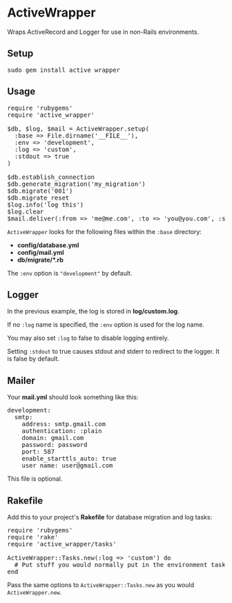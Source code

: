 ActiveWrapper
=============

Wraps ActiveRecord and Logger for use in non-Rails environments.

Setup
-----

<pre>
sudo gem install active_wrapper
</pre>

Usage
-----

<pre>
require 'rubygems'
require 'active_wrapper'

$db, $log, $mail = ActiveWrapper.setup(
  :base => File.dirname('__FILE__'),
  :env => 'development',
  :log => 'custom',
  :stdout => true
)

$db.establish_connection
$db.generate_migration('my_migration')
$db.migrate('001')
$db.migrate_reset
$log.info('log this')
$log.clear
$mail.deliver(:from => 'me@me.com', :to => 'you@you.com', :subject => 'subject', :body => 'body')
</pre>

<code>ActiveWrapper</code> looks for the following files within the <code>:base</code> directory:

* <b>config/database.yml</b>
* <b>config/mail.yml</b>
* <b>db/migrate/*.rb</b>

The <code>:env</code> option is <code>"development"</code> by default.

Logger
------

In the previous example, the log is stored in <b>log/custom.log</b>.

If no <code>:log</code> name is specified, the <code>:env</code> option is used for the log name.

You may also set <code>:log</code> to false to disable logging entirely.

Setting <code>:stdout</code> to true causes stdout and stderr to redirect to the logger. It is false by default.

Mailer
------

Your <b>mail.yml</b> should look something like this:

<pre>
development:
  smtp:
    address: smtp.gmail.com
    authentication: :plain
    domain: gmail.com
    password: password
    port: 587
    enable_starttls_auto: true
    user_name: user@gmail.com
</pre>

This file is optional.

Rakefile
--------

Add this to your project's <b>Rakefile</b> for database migration and log tasks:

<pre>
require 'rubygems'
require 'rake'
require 'active_wrapper/tasks'

ActiveWrapper::Tasks.new(:log => 'custom') do
  # Put stuff you would normally put in the environment task here
end
</pre>

Pass the same options to <code>ActiveWrapper::Tasks.new</code> as you would <code>ActiveWrapper.new</code>.